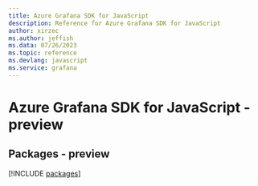 ```yaml
---
title: Azure Grafana SDK for JavaScript
description: Reference for Azure Grafana SDK for JavaScript
author: xirzec
ms.author: jeffish
ms.data: 07/26/2023
ms.topic: reference
ms.devlang: javascript
ms.service: grafana
---
```

# Azure Grafana SDK for JavaScript - preview
## Packages - preview
[!INCLUDE [packages](grafana-index.md)]